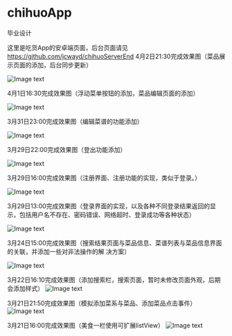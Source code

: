 # chihuoApp
毕业设计

这里是吃货App的安卓端页面，后台页面请见 https://github.com/jcwayd/chihuoServerEnd
4月2日21:30完成效果图（菜品展示页面的添加，后台同步更新）

![Image text](https://github.com/jcwayd/chihuoApp/blob/master/imgFolder/20180402_1.gif)

4月1日16:30完成效果图（浮动菜单按钮的添加，菜品编辑页面的添加）

![Image text](https://github.com/jcwayd/chihuoApp/blob/master/imgFolder/20180401_1.gif)

3月31日23:00完成效果图（编辑菜谱的功能添加）

![Image text](https://github.com/jcwayd/chihuoApp/blob/master/imgFolder/20180331_1.gif)

3月29日22:00完成效果图（登出功能添加）

![Image text](https://github.com/jcwayd/chihuoApp/blob/master/imgFolder/20180329_3.gif)

3月29日16:00完成效果图（注册界面、注册功能的实现，类似于登录。）

![Image text](https://github.com/jcwayd/chihuoApp/blob/master/imgFolder/20180328_2.gif)

3月29日13:00完成效果图（登录界面的实现，以及各种不同登录结果返回的显示，包括用户名不存在、密码错误、网络超时、登录成功等各种状态）

![Image text](https://github.com/jcwayd/chihuoApp/blob/master/imgFolder/20180329_1.gif)

3月24日15:00完成效果图（搜索结果页面与菜品信息、菜谱列表与菜品信息界面的关联，并添加一些对非法操作的解
决方案）

![Image text](https://github.com/jcwayd/chihuoApp/blob/master/imgFolder/20180324_1.gif)

3月22日16:10完成效果图（添加搜索栏，搜索页面，暂时未修改页面外观，后期会添加样式）
![Image text](https://github.com/jcwayd/chihuoApp/blob/master/imgFolder/20180322_1.gif)

3月21日21:50完成效果图（模拟添加菜系与菜品、添加菜品点击事件）
![Image text](https://github.com/jcwayd/chihuoApp/blob/master/imgFolder/20180321_2.gif)

3月21日16:00完成效果图（美食一栏使用可扩展listView）
![Image text](https://github.com/jcwayd/chihuoApp/blob/master/imgFolder/20180321.gif)
